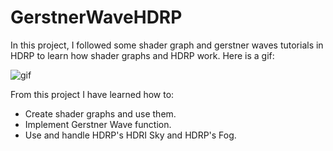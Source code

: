# GerstnerWaveHDRP

In this project, I followed some shader graph and gerstner waves tutorials in HDRP to learn how shader graphs and HDRP work. 
Here is a gif:

![gif](/Images/ProjectGif.gif)

From this project I have learned how to:

- Create shader graphs and use them.
- Implement Gerstner Wave function.
- Use and handle HDRP's HDRI Sky and HDRP's Fog.
